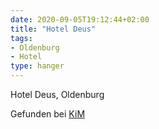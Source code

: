 ```yaml
---
date: 2020-09-05T19:12:44+02:00
title: "Hotel Deus"
tags:
- Oldenburg
- Hotel
type: hanger
---
```

Hotel Deus, Oldenburg


<div class="source">Gefunden bei <a href="https://www.neue-arbeit-brockensammlung.de/geschaefte/zweigstelle-kim/">KiM</a></div>
